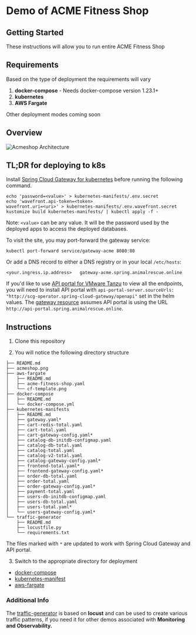 # Demo of ACME Fitness Shop

## Getting Started

These instructions will allow you to run entire ACME Fitness Shop

## Requirements

Based on the type of deployment the requirements will vary

1. **docker-compose** - Needs docker-compose version 1.23.1+
2. **kubernetes**
3. **AWS Fargate**

Other deployment modes coming soon

## Overview

![Acmeshop Architecture](./acmeshop.png)

## TL;DR for deploying to k8s

Install [Spring Cloud Gateway for kubernetes](https://docs.pivotal.io/scg-k8s/1-0/installation.html) before running the following command.

```
echo 'password=<value>' > kubernetes-manifests/.env.secret
echo 'wavefront.api-token=<token>
wavefront.uri=<uri>' > kubernetes-manifests/.env.wavefront.secret
kustomize build kubernetes-manifests/ | kubectl apply -f -
```

Note: `<value>` can be any value. It will be the password used by the deployed apps to access the deployed databases.

To visit the site, you may port-forward the gateway service:

```
kubectl port-forward service/gateway-acme 8080:80
```

Or add a DNS record to either a DNS registry or in your local `/etc/hosts`:

```
<your.ingress.ip.address>   gateway-acme.spring.animalrescue.online
```

If you'd like to use [API portal for VMware Tanzu](https://docs.pivotal.io/api-portal/1-0/installing.html) to view all the endpoints, you will need to install API portal with `api-portal-server.sourceUrls: "http://scg-operator.spring-cloud-gateway/openapi"` set in the helm values. The [gateway resource](./kubernetes-manifests/gateway.yaml) assumes API portal is using the URL `http://api-portal.spring.animalrescue.online`.

## Instructions

1. Clone this repository

2. You will notice the following directory structure

```text
├── README.md
├── acmeshop.png
├── aws-fargate
│   ├── README.md
│   ├── acme-fitness-shop.yaml
│   └── cf-template.png
├── docker-compose
│   ├── README.md
│   └── docker-compose.yml
├── kubernetes-manifests
│   ├── README.md
│   ├── gateway.yaml*
│   ├── cart-redis-total.yaml
│   ├── cart-total.yaml
│   ├── cart-gateway-config.yaml*
│   ├── catalog-db-initdb-configmap.yaml
│   ├── catalog-db-total.yaml
│   ├── catalog-total.yaml
│   ├── catalog-v2-total.yaml
│   ├── catalog-gateway-config.yaml*
│   ├── frontend-total.yaml*
│   ├── frontend-gateway-config.yaml*
│   ├── order-db-total.yaml
│   ├── order-total.yaml
│   ├── order-gateway-config.yaml*
│   ├── payment-total.yaml
│   ├── users-db-initdb-configmap.yaml
│   ├── users-db-total.yaml
│   ├── users-total.yaml*
│   └── users-gateway-config.yaml*
└── traffic-generator
    ├── README.md
    ├── locustfile.py
    └── requirements.txt
```

The files marked with `*` are updated to work with Spring Cloud Gateway and API portal.

3. Switch to the appropriate directory for deployment

* [docker-compose](./docker-compose)
* [kubernetes-manifest](./kubernetes-manifests)
* [aws-fargate](./aws-fargate)

### Additional Info

The [traffic-generator](./traffic-generator) is based on **locust** and can be used to create various traffic patterns, if you need it for other demos associated with **Monitoring and Observability.**
